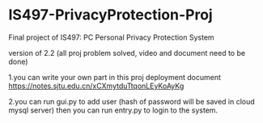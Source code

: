 # IS497-PrivacyProtection-Proj
Final project of IS497: PC Personal Privacy Protection System 

version of 2.2 
(all proj problem solved, video and document need to be done)

1.you can write your own part in this proj deployment document
https://notes.sjtu.edu.cn/xCXmytduTtqonLEyKoAyKg

2.you can run gui.py to add user (hash of password will be saved in cloud mysql server)
then you can run entry.py to login to the system.


